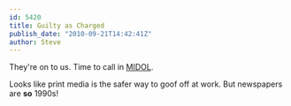 ```yaml
---
id: 5420
title: Guilty as Charged
publish_date: "2010-09-21T14:42:41Z"
author: Steve
---
```

  
They're on to us. Time to call in [MIDOL](http://www.flagstafffrenzy.org/2010/02/05/the-frenzy-turns-its-head-and-coughs).

Looks like print media is the safer way to goof off at work. But newspapers are **so** 1990s!
